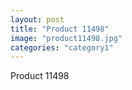 ```yaml
---
layout: post
title: "Product 11498"
image: "product11498.jpg"
categories: "category1"
---
```

Product 11498
